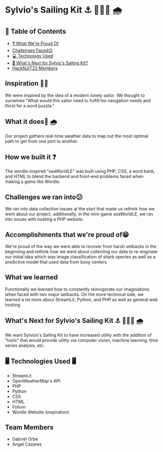 <body background-color: white>
<h1> Sylvio's Sailing Kit ⚓ 🔱⛵🚢 🌧</h1>



## 📜 Table of Contents
- [❓ What We're Proud Of](https://github.com/gorbe2002/Sylvios-Sailing-Kit#accomplishments-that-were-proud-of)
- [Challenges Faced😕](https://github.com/gorbe2002/Sylvios-Sailing-Kit#challenges-we-ran-into)
- [💻 Technology Used](https://github.com/gorbe2002/Sylvios-Sailing-Kit#-%EF%B8%8F-technologies-used-%EF%B8%8F-)
- [🎯 What's Next for Sylvio's Sailing Kit?](https://github.com/gorbe2002/Sylvios-Sailing-Kit#whats-next-for-sylvios-sailing-kit---)
- [HackNJIT23 Members](https://github.com/gorbe2002/Sylvios-Sailing-Kit#--team-members-)

## Inspiration 🧜‍♀️
We were inspired by the idea of a modern lonely sailor. We thought to ourselves "What would this sailor need to fulfill his navigation needs and thirst for a word puzzle."

## What it does🚢 🌧
Our project gathers real-time weather data to map out the most optimal path to get from one port to another.

## How we built it ❓
The wordle-inspired "seaWorldLE" was built using PHP, CSS, a word bank, and HTML to blend the backend and front-end problems faced when making a game like Wordle.

## Challenges we ran into😕
We ran into data collection issues at the start that made us rethink how we went about our project, additionally, in the mini-game seaWorldLE, we ran into issues with hosting a PHP website. 

## Accomplishments that we're proud of😁
We're proud of the way we were able to recover from harsh setbacks in the beginning and rethink how we went about collecting our data to re-engineer our initial idea which was image classification of shark species as well as a predictive model that used data from buoy centers.

## What we learned
Functionally we learned how to constantly reinvigorate our imaginations when faced with two major setbacks. On the more technical side, we learned a lot more about StreamLit, Python, and PHP as well as general web hosting. 

## What's Next for Sylvio's Sailing Kit ⚓ 🔱⛵🚢 🌧
We want Sylvios's Sailing Kit to have increased utility with the addition of "tools" that would provide utility via computer vision, machine learning, time series analysis, etc. 

<h2> 🖥️ Technologies Used 🖥️ </h2>

<ul>
  <li> StreamLit</li>
  <li> OpenWeatherMap's API</li>
  <li>PHP</li>
  <li>Python</li>
  <li>CSS</li>
  <li>HTML</li>
  <li>Folium</li>
  <li>Wordle Website (inspiration)</li>
</ul>
<h2>  Team Members </h2>
<ul>
  <li> Gabriel Orbe </li>
  <li> Angel Cazares</li>

</ul>

</body>
